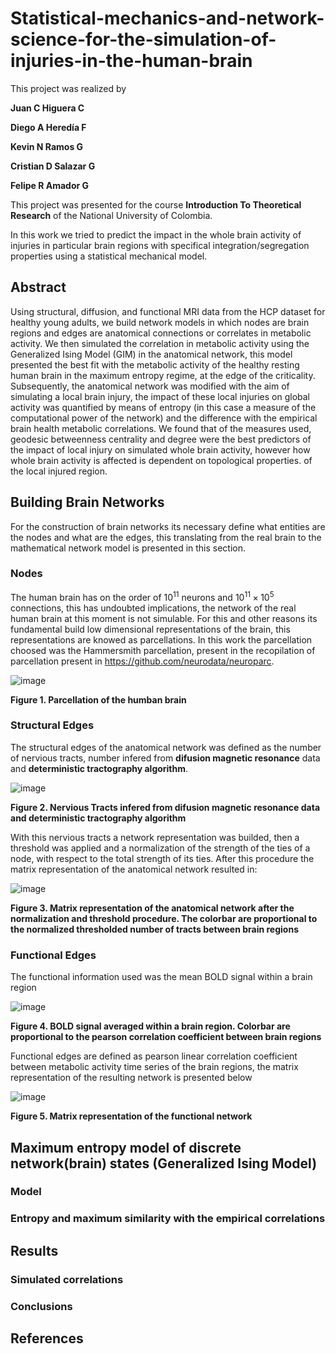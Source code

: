 # Statistical-mechanics-and-network-science-for-the-simulation-of-injuries-in-the-human-brain
This project was realized by

**Juan C Higuera C**

**Diego A Heredía F**

**Kevin N Ramos G**

**Cristian D Salazar G**

**Felipe R Amador G**


This project was presented for the course **Introduction To Theoretical Research** of the National University of Colombia. 


In this work we tried to predict the impact in the whole brain activity of injuries in particular brain regions with specifical integration/segregation properties using a statistical mechanical model.

## Abstract 
Using structural, diffusion, and functional MRI data from the HCP dataset for healthy young adults, we build network models in which nodes are brain regions and edges are anatomical connections or correlates in metabolic activity. We then simulated the correlation in metabolic activity using the Generalized Ising Model (GIM) in the anatomical network, this model presented the best fit with the metabolic activity of the healthy resting human brain in the maximum entropy regime, at the edge of the criticality. Subsequently, the anatomical network was modified with the aim of simulating a local brain injury, the impact of these local injuries on global activity was quantified by means of entropy (in this case a measure of the computational power of the network) and the difference with the empirical brain health metabolic correlations. We found that of the measures used, geodesic betweenness centrality and degree were the best predictors of the impact of local injury on simulated whole brain activity, however how whole brain activity is affected is dependent on topological properties. of the local injured region.

## Building Brain Networks
For the construction of brain networks its necessary define what entities are the nodes and what are the edges, this translating from the real brain to the mathematical network model is presented in this section.


### Nodes
The human brain has on the order of $10^{11}$ neurons and $10^{11} \times 10^5$ connections, this has undoubted implications, the network of the real human brain at this moment is not simulable. For this and other reasons its fundamental build low dimensional representations of the brain, this representations are knowed as parcellations. In this work the parcellation choosed was the Hammersmith parcellation, present in the recopilation of parcellation present in https://github.com/neurodata/neuroparc.

![image](https://github.com/JuanHigueraC/Statistical-mechanics-and-network-science-for-the-simulation-of-injuries-in-the-human-brain/blob/083983ed2c104290ca1ca5c9cad892a3e4828559/Images/parcellation.PNG)

**Figure 1. Parcellation of the humban brain**

### Structural Edges
The structural edges of the anatomical network was defined as the number of nervious tracts, number infered from **difusion magnetic resonance** data and **deterministic tractography algorithm**.

![image](https://github.com/JuanHigueraC/Statistical-mechanics-and-network-science-for-the-simulation-of-injuries-in-the-human-brain/blob/8272ed1223cd5a76251eeaf03fa0d49e19be387c/Images/tractografia.PNG)

**Figure 2. Nervious Tracts infered from difusion magnetic resonance data and deterministic tractography algorithm**

With this nervious tracts a network representation was builded, then a threshold was applied and a normalization of the strength of the ties of a node, with respect to the total strength of its ties. After this procedure the matrix representation of the anatomical network resulted in:

![image](https://github.com/JuanHigueraC/Statistical-mechanics-and-network-science-for-the-simulation-of-injuries-in-the-human-brain/blob/2f05373eb73032d86fc85a2e2eb5797561e219e9/Images/SC.PNG)

**Figure 3. Matrix representation of the anatomical network after the normalization and threshold procedure. The colorbar are proportional to the normalized thresholded number of tracts between brain regions**

### Functional Edges

The functional information used was the mean BOLD signal within a brain region

![image](https://github.com/JuanHigueraC/Statistical-mechanics-and-network-science-for-the-simulation-of-injuries-in-the-human-brain/blob/2f05373eb73032d86fc85a2e2eb5797561e219e9/Images/bold%20parcel%20signa.PNG)

**Figure 4. BOLD signal averaged within a brain region. Colorbar are proportional to the pearson correlation coefficient between brain regions**

Functional edges are defined as pearson linear correlation coefficient between metabolic activity time series of the brain regions, the matrix representation of the resulting network is presented below

![image](https://github.com/JuanHigueraC/Statistical-mechanics-and-network-science-for-the-simulation-of-injuries-in-the-human-brain/blob/2f05373eb73032d86fc85a2e2eb5797561e219e9/Images/FC.PNG)

**Figure 5. Matrix representation of the functional network**

## Maximum entropy model of discrete network(brain) states (Generalized Ising Model)

### Model

### Entropy and maximum similarity with the empirical correlations

## Results

### Simulated correlations 

### Conclusions

## References
